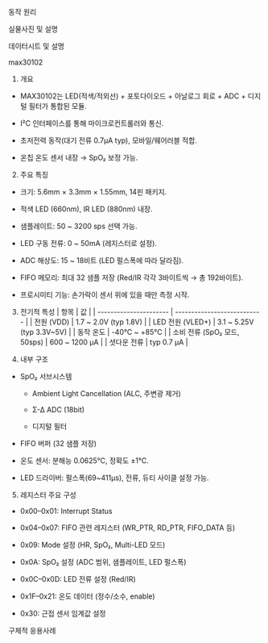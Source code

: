 동작 원리










실물사진 및 설명










데이터시트 및 설명

max30102

1. 개요

- MAX30102는 LED(적색/적외선) + 포토다이오드 + 아날로그 회로 + ADC + 디지털 필터가 통합된 모듈.

- I²C 인터페이스를 통해 마이크로컨트롤러와 통신.

- 초저전력 동작(대기 전류 0.7µA typ), 모바일/웨어러블 적합.

- 온칩 온도 센서 내장 → SpO₂ 보정 가능.

2. 주요 특징

- 크기: 5.6mm × 3.3mm × 1.55mm, 14핀 패키지.

- 적색 LED (660nm), IR LED (880nm) 내장.

- 샘플레이트: 50 ~ 3200 sps 선택 가능.

- LED 구동 전류: 0 ~ 50mA (레지스터로 설정).

- ADC 해상도: 15 ~ 18비트 (LED 펄스폭에 따라 달라짐).

- FIFO 메모리: 최대 32 샘플 저장 (Red/IR 각각 3바이트씩 → 총 192바이트).

- 프로시미티 기능: 손가락이 센서 위에 있을 때만 측정 시작.

3. 전기적 특성
| 항목                     | 값                           |
| ---------------------- | --------------------------- |
| 전원 (VDD)               | 1.7 \~ 2.0V (typ 1.8V)      |
| LED 전원 (VLED+)         | 3.1 \~ 5.25V (typ 3.3V\~5V) |
| 동작 온도                  | -40℃ \~ +85℃                |
| 소비 전류 (SpO₂ 모드, 50sps) | 600 \~ 1200 µA              |
| 셧다운 전류                 | typ 0.7 µA                  |

4. 내부 구조

- SpO₂ 서브시스템

  - Ambient Light Cancellation (ALC, 주변광 제거)

  - Σ-Δ ADC (18bit)

  - 디지털 필터

- FIFO 버퍼 (32 샘플 저장)

- 온도 센서: 분해능 0.0625℃, 정확도 ±1℃.

- LED 드라이버: 펄스폭(69~411µs), 전류, 듀티 사이클 설정 가능.

5. 레지스터 주요 구성

- 0x00–0x01: Interrupt Status

- 0x04–0x07: FIFO 관련 레지스터 (WR_PTR, RD_PTR, FIFO_DATA 등)

- 0x09: Mode 설정 (HR, SpO₂, Multi-LED 모드)

- 0x0A: SpO₂ 설정 (ADC 범위, 샘플레이트, LED 펄스폭)

- 0x0C–0x0D: LED 전류 설정 (Red/IR)

- 0x1F–0x21: 온도 데이터 (정수/소수, enable)

- 0x30: 근접 센서 임계값 설정













구체적 응용사례









